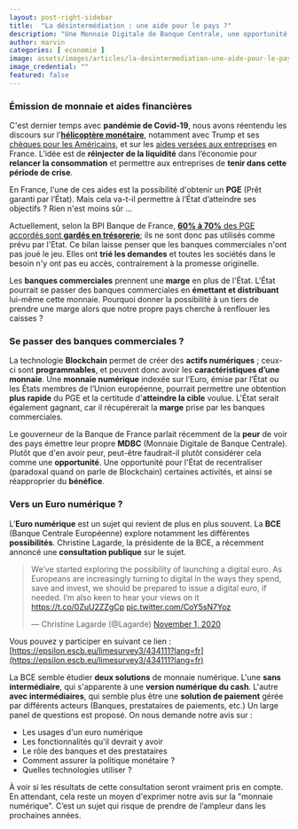 ```yaml
---
layout: post-right-sidebar
title:  "La désintermédiation : une aide pour le pays ?"
description: "Une Monnaie Digitale de Banque Centrale, une opportunité pour les États ?"
author: marvin
categories: [ economie ]
image: assets/images/articles/la-desintermediation-une-aide-pour-le-pays/1.jpg
image_credential: ""
featured: false
---
```


### Émission de monnaie et aides financières

C'est dernier temps avec **pandémie de Covid-19**, nous avons réentendu les discours sur l'[**hélicoptère monétaire**](https://fr.wikipedia.org/wiki/H%C3%A9licopt%C3%A8re_mon%C3%A9taire), notamment avec Trump et ses [chèques pour les Américains](https://www.capital.fr/entreprises-marches/un-cheque-de-1-000-dollars-pour-chaque-americain-larme-secrete-de-trump-pour-sauver-leconomie-1365124), et sur les [aides versées aux entreprises](https://www.economie.gouv.fr/covid19-soutien-entreprises/pret-garanti-par-letat) en France. L’idée est de **réinjecter de la liquidité** dans l’économie pour **relancer la consommation** et permettre aux entreprises de **tenir dans cette période de crise**. 

En France, l'une de ces aides est la possibilité d'obtenir un **PGE** (Prêt garanti par l’État). Mais cela va-t-il permettre à l’État d’atteindre ses objectifs ? Rien n'est moins sûr ... 

Actuellement, selon la BPI Banque de France, [**60% à 70%** des PGE accordés sont **gardés en trésorerie**](https://www.usinenouvelle.com/editorial/au-dela-de-sa-gestion-des-pge-bpifrance-a-ouvert-les-vannes-du-credit.N1008004); ils ne sont donc pas utilisés comme prévu par l'Etat. Ce bilan laisse penser que les banques commerciales n'ont pas joué le jeu. Elles ont **trié les demandes** et toutes les sociétés dans le besoin n'y ont pas eu accès, contrairement à la promesse originelle.

Les **banques commerciales** prennent une **marge** en plus de l'État. L'État pourrait se passer des banques commerciales en **émettant et distribuant** lui-même cette monnaie. Pourquoi donner la possibilité à un tiers de prendre une marge alors que notre propre pays cherche à renflouer les caisses ? 

### Se passer des banques commerciales ?

La technologie **Blockchain** permet de créer des **actifs numériques** ; ceux-ci sont **programmables**, et peuvent donc avoir les **caractéristiques d’une monnaie**. Une **monnaie numérique** indexée sur l’Euro, émise par l’État ou les États membres de l’Union européenne, pourrait permettre une obtention **plus rapide** du PGE et la certitude d'**atteindre la cible** voulue. L'État serait également gagnant, car il récupérerait la **marge** prise par les banques commerciales. 

Le gouverneur de la Banque de France parlait récemment de la **peur** de voir des pays émettre leur propre **MDBC** (Monnaie Digitale de Banque Centrale). Plutôt que d'en avoir peur, peut-être faudrait-il plutôt considérer cela comme une **opportunité**. Une opportunité pour l'État de recentraliser (paradoxal quand on parle de Blockchain) certaines activités, et ainsi se réapproprier du **bénéfice**.

### Vers un Euro numérique ?

L’**Euro numérique** est un sujet qui revient de plus en plus souvent. La **BCE** (Banque Centrale Européenne) explore notamment les différentes **possibilités**. Christine Lagarde, la présidente de la BCE, a récemment annoncé une **consultation publique** sur le sujet. 

<blockquote class="twitter-tweet" data-conversation="none" data-dnt="true"><p lang="en" dir="ltr">We’ve started exploring the possibility of launching a digital euro. As Europeans are increasingly turning to digital in the ways they spend, save and invest, we should be prepared to issue a digital euro, if needed. I’m also keen to hear your views on it <a href="https://t.co/0ZuU2ZZgCp">https://t.co/0ZuU2ZZgCp</a> <a href="https://t.co/CoY5sN7Yoz">pic.twitter.com/CoY5sN7Yoz</a></p>&mdash; Christine Lagarde (@Lagarde) <a href="https://twitter.com/Lagarde/status/1322859717329301504?ref_src=twsrc%5Etfw">November 1, 2020</a></blockquote> <script async src="https://platform.twitter.com/widgets.js" charset="utf-8"></script> 

Vous pouvez y participer en suivant ce lien : [https://epsilon.escb.eu/limesurvey3/434111?lang=fr](https://epsilon.escb.eu/limesurvey3/434111?lang=fr)

La BCE semble étudier **deux solutions** de monnaie numérique. L'une **sans intermédiaire**, qui s'apparente à une **version numérique du cash**. L'autre **avec intermédiaires**, qui semble plus être une **solution de paiement** gérée par différents acteurs (Banques, prestataires de paiements, etc.)
Un large panel de questions est proposé. On nous demande notre avis sur : 
- Les usages d'un euro numérique 
- Les fonctionnalités qu'il devrait y avoir 
- Le rôle des banques et des prestataires  
- Comment assurer la politique monétaire ? 
- Quelles technologies utiliser ?

À voir si les résultats de cette consultation seront vraiment pris en compte. En attendant, cela reste un moyen d'exprimer notre avis sur la "monnaie numérique". C’est un sujet qui risque de prendre de l’ampleur dans les prochaines années. 
